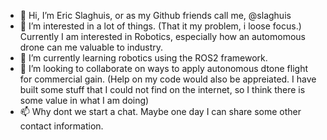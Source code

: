 - 👋 Hi, I’m Eric Slaghuis, or as my Github friends call me, @slaghuis
- 👀 I’m interested in a lot of things. (That it my problem, i loose focus.) Currently I am interested in Robotics, especially how an automomous drone can me valuable to industry. 
- 🌱 I’m currently learning robotics using the ROS2 framework.
- 💞️ I’m looking to collaborate on ways to apply autonomous dtone flight for commercial gain.  (Help on my code would also be appreiated.  I have built some stuff that I could not find on the internet, so I think there is some value in what I am doing)  
- 📫 Why dont we start a chat.  Maybe one day I can share some other contact information.

<!---
slaghuis/slaghuis is a ✨ special ✨ repository because its `README.md` (this file) appears on your GitHub profile.
You can click the Preview link to take a look at your changes.
--->
